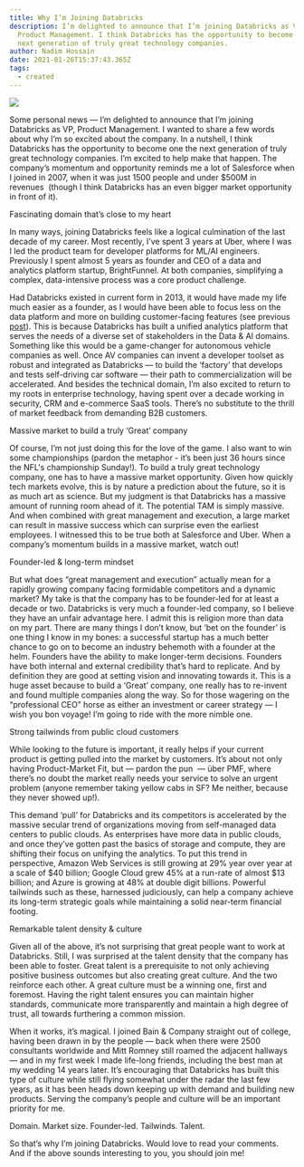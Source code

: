 ```yaml
---
title: Why I’m Joining Databricks
description: I’m delighted to announce that I’m joining Databricks as VP,
  Product Management. I think Databricks has the opportunity to become one the
  next generation of truly great technology companies.
author: Nadim Hossain
date: 2021-01-26T15:37:43.365Z
tags:
  - created
---
```



![](https://lh6.googleusercontent.com/kO3XLAHOUr4c9eq0GLFRBJM0bYFYFl1Ant08T8WqLhrszrrxEaqqBXMGrIZyGglqsPXAicZVq3-ZSOlOQAhwe2lXBfxpIj0wfJMxlKfXtm_76o_5ia3REAv0FpA6qJuLpXBC8qlh)



Some personal news — I’m delighted to announce that I’m joining Databricks as VP, Product Management. I wanted to share a few words about why I’m so excited about the company. In a nutshell, I think Databricks has the opportunity to become one the next generation of truly great technology companies. I’m excited to help make that happen. The company’s momentum and opportunity reminds me a lot of Salesforce when I joined in 2007, when it was just 1500 people and under $500M in revenues  (though I think Databricks has an even bigger market opportunity in front of it).

Fascinating domain that’s close to my heart 

In many ways, joining Databricks feels like a logical culmination of the last decade of my career. Most recently, I’ve spent 3 years at Uber, where I was I led the product team for developer platforms for ML/AI engineers. Previously I spent almost 5 years as founder and CEO of a data and analytics platform startup, BrightFunnel. At both companies, simplifying a complex, data-intensive process was a core product challenge. 



Had Databricks existed in current form in 2013, it would have made my life much easier as a founder, as I would have been able to focus less on the data platform and more on building customer-facing features (see previous [post](https://www.nadimhossain.com/posts/scaling-the-data-and-analytics-platform-behind-brightfunnel/)). This is because Databricks has built a unified analytics platform that serves the needs of a diverse set of stakeholders in the Data & AI domains. Something like this would be a game-changer for autonomous vehicle companies as well. Once AV companies can invent a developer toolset as robust and integrated as Databricks — to build the ‘factory’ that develops and tests self-driving car software — their path to commercialization will be accelerated. And besides the technical domain, I’m also excited to return to my roots in enterprise technology, having spent over a decade working in security, CRM and e-commerce SaaS tools. There’s no substitute to the thrill of market feedback from demanding B2B customers. 



Massive market to build a truly ‘Great’ company 

Of course, I’m not just doing this for the love of the game. I also want to win some championships (pardon the metaphor - it’s been just 36 hours since the NFL's championship Sunday!). To build a truly great technology company, one has to have a massive market opportunity. Given how quickly tech markets evolve, this is by nature a prediction about the future, so it is as much art as science. But my judgment is that Databricks has a massive amount of running room ahead of it. The potential TAM is simply massive. And when combined with great management and execution, a large market can result in massive success which can surprise even the earliest employees. I witnessed this to be true both at Salesforce and Uber. When a company’s momentum builds in a massive market, watch out! 



Founder-led & long-term mindset

But what does “great management and execution” actually mean for a rapidly growing company facing formidable competitors and a dynamic market? My take is that the company has to be founder-led for at least a decade or two. Databricks is very much a founder-led company, so I believe they have an unfair advantage here. I admit this is religion more than data on my part. There are many things I don’t know, but ‘bet on the founder’ is one thing I know in my bones: a successful startup has a much better chance to go on to become an industry behemoth with a founder at the helm. Founders have the ability to make longer-term decisions. Founders have both internal and external credibility that’s hard to replicate. And by definition they are good at setting vision and innovating towards it. This is a huge asset because to build a ‘Great’ company, one really has to re-invent and found multiple companies along the way. So for those wagering on the “professional CEO” horse as either an investment or career strategy — I wish you bon voyage! I’m going to ride with the more nimble one.



Strong tailwinds from public cloud customers

While looking to the future is important, it really helps if your current product is getting pulled into the market by customers. It’s about not only having Product-Market Fit, but — pardon the pun  — über PMF, where there’s no doubt the market really needs your service to solve an urgent problem (anyone remember taking yellow cabs in SF? Me neither, because they never showed up!). 



This demand ‘pull’ for Databricks and its competitors is accelerated by the massive secular trend of organizations moving from self-managed data centers to public clouds. As enterprises have more data in public clouds, and once they’ve gotten past the basics of storage and compute, they are shifting their focus on unifying the analytics. To put this trend in perspective, Amazon Web Services is still growing at 29% year over year at a scale of $40 billion; Google Cloud grew 45% at a run-rate of almost $13 billion; and Azure is growing at 48% at double digit billions. Powerful tailwinds such as these, harnessed judiciously, can help a company achieve its long-term strategic goals while maintaining a solid near-term financial footing. 



Remarkable talent density & culture 

Given all of the above, it’s not surprising that great people want to work at Databricks. Still, I was surprised at the talent density that the company has been able to foster. Great talent is a prerequisite to not only achieving positive business outcomes but also creating great culture. And the two reinforce each other. A great culture must be a winning one, first and foremost. Having the right talent ensures you can maintain higher standards, communicate more transparently and maintain a high degree of trust, all towards furthering a common mission. 



When it works, it’s magical. I joined Bain & Company straight out of college, having been drawn in by the people — back when there were 2500 consultants worldwide and Mitt Romney still roamed the adjacent hallways — and in my first week I made life-long friends, including the best man at my wedding 14 years later. It’s encouraging that Databricks has built this type of culture while still flying somewhat under the radar the last few years, as it has been heads down keeping up with demand and building new products. Serving the company’s people and culture will be an important priority for me.



Domain. Market size. Founder-led. Tailwinds. Talent.

So that’s why I’m joining Databricks. Would love to read your comments. And if the above sounds interesting to you, you should join me!